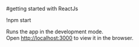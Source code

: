 #getting started with ReactJs

!npm start

Runs the app in the development mode.\
Open [http://localhost:3000](http://localhost:3000) to view it in the browser.
